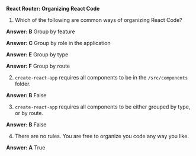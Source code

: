 **React Router: Organizing React Code**

1.  Which of the following are common ways of organizing React Code?

**Answer:  B** Group by feature

**Answer:  C** Group by role in the application

**Answer:  E** Group by type

**Answer:  F** Group by route


2.  `create-react-app` requires all components to be in the `/src/components` folder.

**Answer:  B** False

3.  `create-react-app` requires all components to be either grouped by type, or by route.

**Answer:  B** False


4.    There are no rules. You are free to organize you code any way you like.

**Answer:  A** True
